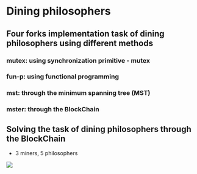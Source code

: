 # Dining philosophers

## Four forks implementation task of dining philosophers using different methods
### mutex: using synchronization primitive - mutex
### fun-p: using functional programming
### mst: through the minimum spanning tree (MST)
### mster: through the BlockChain

## Solving the task of dining philosophers through the BlockChain
- 3 miners, 5 philosophers
<img src="https://camo.githubusercontent.com/06ac9802f5979b6a630fae012527a41f9535acd0/68747470733a2f2f70702e757365726170692e636f6d2f633835303532382f763835303532383131322f37316338312f6c4b7838675f74366168342e6a7067"/>
